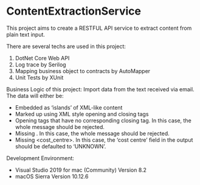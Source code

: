 # ContentExtractionService
This project aims to create a RESTFUL API service to extract content from plain text input.

There are several techs are used in this project:
1. DotNet Core Web API
2. Log trace by Serilog
3. Mapping business object to contracts by AutoMapper
4. Unit Tests by XUnit

Business Logic of this project:
Import data from the text received via email.
The data will either be:
- Embedded as ‘islands’ of XML-like content
- Marked up using XML style opening and closing tags
- Opening tags that have no corresponding closing tag. In this case, the whole message should be rejected.
- Missing <total>. In this case, the whole message should be rejected.
- Missing <cost_centre>. In this case, the ‘cost centre’ field in the output should be defaulted to ‘UNKNOWN’.

Development Environment:
- Visual Studio 2019 for mac (Community) Version 8.2
- macOS Sierra Version 10.12.6
